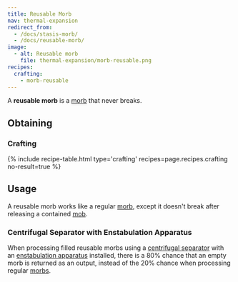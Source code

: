 ```yaml
---
title: Reusable Morb
nav: thermal-expansion
redirect_from:
  - /docs/stasis-morb/
  - /docs/reusable-morb/
image:
  - alt: Reusable morb
    file: thermal-expansion/morb-reusable.png
recipes:
  crafting:
    - morb-reusable
---
```


A **reusable morb** is a [morb](/docs/morb/) that never breaks.


Obtaining
---------

### Crafting
{% include recipe-table.html type='crafting' recipes=page.recipes.crafting no-result=true %}


Usage
-----

A reusable morb works like a regular [morb](/docs/morb/), except it doesn't
break after releasing a contained [mob](https://minecraft.gamepedia.com/Mob).

### Centrifugal Separator with Enstabulation Apparatus
When processing filled reusable morbs using a [centrifugal
separator](/docs/centrifugal-separator/) with an [enstabulation
apparatus](/docs/augment-enstabulation-apparatus/) installed, there is a 80%
chance that an empty morb is returned as an output, instead of the 20% chance
when processing regular [morbs](/docs/morb/).
